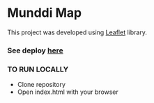 # Munddi Map
This project was developed using [Leaflet](https://leafletjs.com/) library.

### See deploy [here](https://munddi-map.netlify.app/)

### TO RUN LOCALLY
- Clone repository
- Open index.html with your browser


